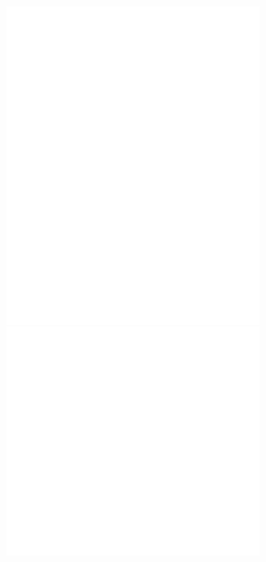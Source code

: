 ![Metrics](https://github.com/icedmoca/icedmoca/blob/main/github-metrics.svg)
![Metrics](https://github.com/icedmoca/icedmoca/blob/main/metrics.svg)
